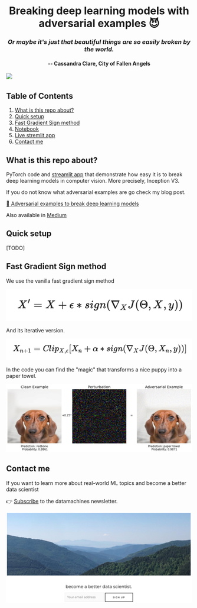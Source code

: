 <div align="center">
<h1>Breaking deep learning models with adversarial examples 😈 </h1>
<i><h3>Or maybe it's just that beautiful things are so easily broken by the world.</h3></i>
<h4>-- Cassandra Clare, City of Fallen Angels</h4>
</div>

![](http://datamachines.xyz/wp-content/uploads/2021/06/camaleon-2048x1524.jpg)

## Table of Contents

1. [What is this repo about?](#what-is-this-repo-about)     
2. [Quick setup](#quick-setup)   
3. [Fast Gradient Sign method](#fast-gradient-sign-method)
4. [Notebook]()
5. [Live stremlit app]()
6. [Contact me](#contact-me)  
    

## What is this repo about?

PyTorch code and [streamlit app]() that demonstrate how easy it is to break deep learning models in computer vision.
More precisely, Inception V3.

If you do not know what adversarial examples are go check my blog post.

[📝 Adversarial examples to break deep learning models](http://datamachines.xyz/2021/07/05/adversarial-examples-to-break-deep-learning-models/)  

Also available in [Medium](https://towardsdatascience.com/adversarial-examples-to-break-deep-learning-models-e7f543833eae)

## Quick setup

[TODO]

## Fast Gradient Sign method

We use the vanilla fast gradient sign method

![](images/fgsm_formula.png)


And its iterative version.

![](images/ifgsm_formula.png)


In the code you can find the "magic" that transforms a nice puppy into a paper towel.

![](images/step_1_to_9.jpg)


## Contact me

If you want to learn more about real-world ML topics and become a better data scientist

👉 [Subscribe](http://datamachines.xyz/subscribe) to the datamachines newsletter.

[![image](images/subscribe.jpg)](http://datamachines.xyz/subscribe)